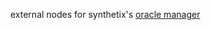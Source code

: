 external nodes for synthetix's [oracle manager](https://github.com/Synthetixio/synthetix-v3/tree/main/protocol/oracle-manager#readme)
